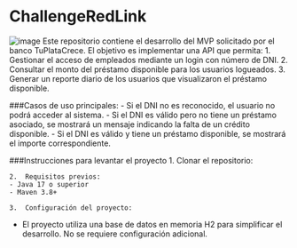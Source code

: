 # ChallengeRedLink
![image](https://github.com/user-attachments/assets/d44b1f80-e99c-4e39-98f5-ee0f3214717d)
Este repositorio contiene el desarrollo del MVP solicitado por el banco TuPlataCrece. El objetivo es implementar una API que permita:
	1.	Gestionar el acceso de empleados mediante un login con número de DNI.
	2.	Consultar el monto del préstamo disponible para los usuarios logueados.
	3.	Generar un reporte diario de los usuarios que visualizaron el préstamo disponible.

###Casos de uso principales:
	- Si el DNI no es reconocido, el usuario no podrá acceder al sistema.
	- Si el DNI es válido pero no tiene un préstamo asociado, se mostrará un mensaje indicando la falta de un crédito disponible.
	- Si el DNI es válido y tiene un préstamo disponible, se mostrará el importe correspondiente.

###Instrucciones para levantar el proyecto
	1.	Clonar el repositorio:

	2.	Requisitos previos:
	- Java 17 o superior
	- Maven 3.8+

	3.	Configuración del proyecto:
 - El proyecto utiliza una base de datos en memoria H2 para simplificar el desarrollo. No se requiere configuración adicional.



